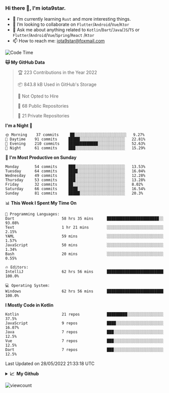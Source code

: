 ### Hi there 👋, I'm iota9star.

- 🌱 I’m currently learning `Rust` and more interesting things.
- 👯 I’m looking to collaborate on `Flutter`/`Android`/`Vue`/`Ktor`
- 💬 Ask me about anything related to `Kotlin`/`Dart`/`Java`/`JS`/`TS` or `Flutter`/`Android`/`Vue`/`Spring`/`React`
  /`Ktor`
- 📫 How to reach me: [iota9star@foxmail.com](iota9star@foxmail.com)



<!--START_SECTION:waka-->
![Code Time](http://img.shields.io/badge/Code%20Time-3%2C053%20hrs%2029%20mins-blue)

**🐱 My GitHub Data** 

> 🏆 223 Contributions in the Year 2022
 > 
> 📦 843.8 kB Used in GitHub's Storage 
 > 
> 🚫 Not Opted to Hire
 > 
> 📜 68 Public Repositories 
 > 
> 🔑 21 Private Repositories  
 > 
**I'm a Night 🦉** 

```text
🌞 Morning    37 commits     ██░░░░░░░░░░░░░░░░░░░░░░░   9.27% 
🌆 Daytime    91 commits     █████░░░░░░░░░░░░░░░░░░░░   22.81% 
🌃 Evening    210 commits    █████████████░░░░░░░░░░░░   52.63% 
🌙 Night      61 commits     ███░░░░░░░░░░░░░░░░░░░░░░   15.29%

```
📅 **I'm Most Productive on Sunday** 

```text
Monday       54 commits     ███░░░░░░░░░░░░░░░░░░░░░░   13.53% 
Tuesday      64 commits     ████░░░░░░░░░░░░░░░░░░░░░   16.04% 
Wednesday    49 commits     ███░░░░░░░░░░░░░░░░░░░░░░   12.28% 
Thursday     53 commits     ███░░░░░░░░░░░░░░░░░░░░░░   13.28% 
Friday       32 commits     ██░░░░░░░░░░░░░░░░░░░░░░░   8.02% 
Saturday     66 commits     ████░░░░░░░░░░░░░░░░░░░░░   16.54% 
Sunday       81 commits     █████░░░░░░░░░░░░░░░░░░░░   20.3%

```


📊 **This Week I Spent My Time On** 

```text
💬 Programming Languages: 
Dart                     58 hrs 35 mins      ███████████████████████░░   93.08% 
Text                     1 hr 21 mins        ░░░░░░░░░░░░░░░░░░░░░░░░░   2.15% 
YAML                     59 mins             ░░░░░░░░░░░░░░░░░░░░░░░░░   1.57% 
JavaScript               50 mins             ░░░░░░░░░░░░░░░░░░░░░░░░░   1.34% 
Bash                     20 mins             ░░░░░░░░░░░░░░░░░░░░░░░░░   0.55%

🔥 Editors: 
IntelliJ                 62 hrs 56 mins      █████████████████████████   100.0%

💻 Operating System: 
Windows                  62 hrs 56 mins      █████████████████████████   100.0%

```

**I Mostly Code in Kotlin** 

```text
Kotlin                   21 repos            █████████░░░░░░░░░░░░░░░░   37.5% 
JavaScript               9 repos             ████░░░░░░░░░░░░░░░░░░░░░   16.07% 
Java                     7 repos             ███░░░░░░░░░░░░░░░░░░░░░░   12.5% 
Vue                      7 repos             ███░░░░░░░░░░░░░░░░░░░░░░   12.5% 
Dart                     7 repos             ███░░░░░░░░░░░░░░░░░░░░░░   12.5%

```



 Last Updated on 28/05/2022 21:33:18 UTC
<!--END_SECTION:waka-->

<details>
  <summary><b>📈&nbsp;&nbsp;My Github</b></summary>
  <br>
  <img src='https://github-profile-trophy.vercel.app/?username=iota9star'>
  <img src='https://bad-apple-github-readme.vercel.app/api?show_bg=1&username=iota9star&hide_title=true'>
  <img src='http://cr-skills-chart-widget.azurewebsites.net/api/api?username=iota9star'>
</details>


![viewcount](https://count.getloli.com/get/@iota9star?theme=rule34)
